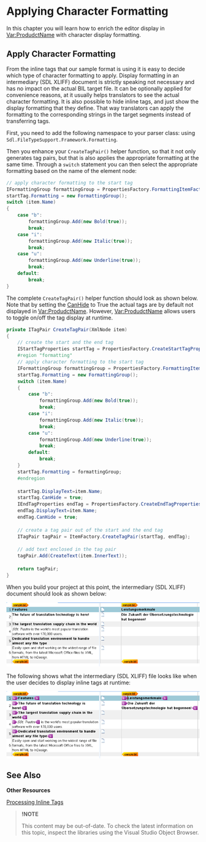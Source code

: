 Applying Character Formatting
==

In this chapter you will learn how to enrich the editor display in <Var:ProdudctName> with character display formatting.

Apply Character Formatting
--

From the inline tags that our sample format is using it is easy to decide which type of character formatting to apply. Display formatting in an intermediary (SDL XLIFF) document is strictly speaking not necessary and has no impact on the actual BIL target file. It can be optionally applied for convenience reasons, at it usually helps translators to see the actual character formatting. It is also possible to hide inline tags, and just show the display formatting that they define. That way translators can apply the formatting to the corresponding strings in the target segments instead of transferring tags.

First, you need to add the following namespace to your parser class: using ```Sdl.FileTypeSupport.Framework.Formatting```.

Then you enhance your ```CreateTagPair()``` helper function, so that it not only generates tag pairs, but that is also applies the appropriate formatting at the same time. Through a ``switch`` statement you can then select the appropriate formatting based on the name of the element node:

```cs
// apply character formatting to the start tag
IFormattingGroup formattingGroup = PropertiesFactory.FormattingItemFactory.CreateFormatting();
startTag.Formatting = new FormattingGroup();
switch (item.Name)
{
    case "b":
        formattingGroup.Add(new Bold(true));
        break;
    case "i":
        formattingGroup.Add(new Italic(true));
        break;
    case "u":
        formattingGroup.Add(new Underline(true));
        break;
    default:
        break;
}
```

The complete ```CreateTagPair()``` helper function should look as shown below. Note that by setting the [CanHide](../../api/filetypesupport/Sdl.FileTypeSupport.Framework.NativeApi.IAbstractInlineTagProperties.yml#Sdl_FileTypeSupport_Framework_NativeApi_IAbstractInlineTagProperties_CanHide) to True the actual tags are by default not displayed in <Var:ProdudctName>. However, <Var:ProdudctName> allows users to toggle on/off the tag display at runtime.


```cs
private ITagPair CreateTagPair(XmlNode item)
{
    // create the start and the end tag
    IStartTagProperties startTag = PropertiesFactory.CreateStartTagProperties(item.Name);
    #region "formatting"
    // apply character formatting to the start tag
    IFormattingGroup formattingGroup = PropertiesFactory.FormattingItemFactory.CreateFormatting();
    startTag.Formatting = new FormattingGroup();
    switch (item.Name)
    {
        case "b":
            formattingGroup.Add(new Bold(true));
            break;
        case "i":
            formattingGroup.Add(new Italic(true));
            break;
        case "u":
            formattingGroup.Add(new Underline(true));
            break;
        default:
            break;
    }
    startTag.Formatting = formattingGroup;
    #endregion

    startTag.DisplayText=item.Name;
    startTag.CanHide = true;
    IEndTagProperties endTag = PropertiesFactory.CreateEndTagProperties(item.Name);
    endTag.DisplayText=item.Name;
    endTag.CanHide = true;

    // create a tag pair out of the start and the end tag
    ITagPair tagPair = ItemFactory.CreateTagPair(startTag, endTag);

    // add text enclosed in the tag pair
    tagPair.Add(CreateText(item.InnerText));

    return tagPair;
}
```

When you build your project at this point, the intermediary (SDL XLIFF) document should look as shown below:

![BilTagOff](images/BilTagOff.jpg)

The following shows what the intermediary (SDL XLIFF) file looks like when the user decides to display inline tags at runtime:


![BilTagOn](images/BilTagOn.jpg)

See Also
--

**Other Resources**

[Processing Inline Tags](processing_inline_tags.md)

>**!NOTE**
>
> This content may be out-of-date. To check the latest information on this topic, inspect the libraries using the Visual Studio Object Browser.
